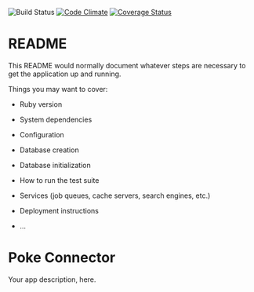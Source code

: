 ![Build Status](https://codeship.com/projects/96ea1a30-76ab-0134-3da1-4269843b54e0/status?branch=master)
[![Code Climate](https://codeclimate.com/github/MarcvanMelle/Poke-Connector/badges/gpa.svg)](https://codeclimate.com/github/MarcvanMelle/Poke-Connector)
[![Coverage Status](https://coveralls.io/repos/github/MarcvanMelle/Poke-Connector/badge.svg?branch=master)](https://coveralls.io/github/MarcvanMelle/Poke-Connector?branch=master)

# README

This README would normally document whatever steps are necessary to get the
application up and running.

Things you may want to cover:

* Ruby version

* System dependencies

* Configuration

* Database creation

* Database initialization

* How to run the test suite

* Services (job queues, cache servers, search engines, etc.)

* Deployment instructions

* ...
# Poke Connector
Your app description, here.

